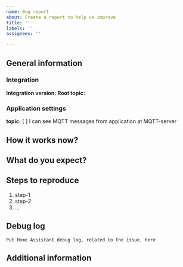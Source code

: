 ```yaml
---
name: Bug report
about: Create a report to help us improve
title: ''
labels: ''
assignees: ''

---
```


## General information
### Integration
<!-- some information about integration -->
**Integration version:** 
**Root topic:** 
### Application settings
<!-- just to make sure that you have correct settings -->
**topic:**
[ ] I can see MQTT messages from application at MQTT-server
## How it works now?
<!-- describe here current the integration behavior: what do you see, shat happens and so on --> 
## What do you expect?
<!-- describe here how the integration should work in your use case -->
## Steps to reproduce
 1. step-1
 1. step-2
 1. ...
## Debug log
```
Put Home Assistant debug log, related to the issue, here
```
## Additional information
<!-- anything that may have sense -->
